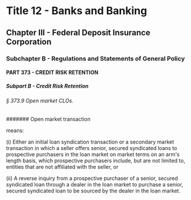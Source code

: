 
# Title 12 - Banks and Banking
## Chapter III - Federal Deposit Insurance Corporation
### Subchapter B - Regulations and Statements of General Policy
#### PART 373 - CREDIT RISK RETENTION
##### Subpart B - Credit Risk Retention
###### § 373.9 Open market CLOs.
####### Open market transaction

means:

(i) Either an initial loan syndication transaction or a secondary market transaction in which a seller offers senior, secured syndicated loans to prospective purchasers in the loan market on market terms on an arm's length basis, which prospective purchasers include, but are not limited to, entities that are not affiliated with the seller, or

(ii) A reverse inquiry from a prospective purchaser of a senior, secured syndicated loan through a dealer in the loan market to purchase a senior, secured syndicated loan to be sourced by the dealer in the loan market.
